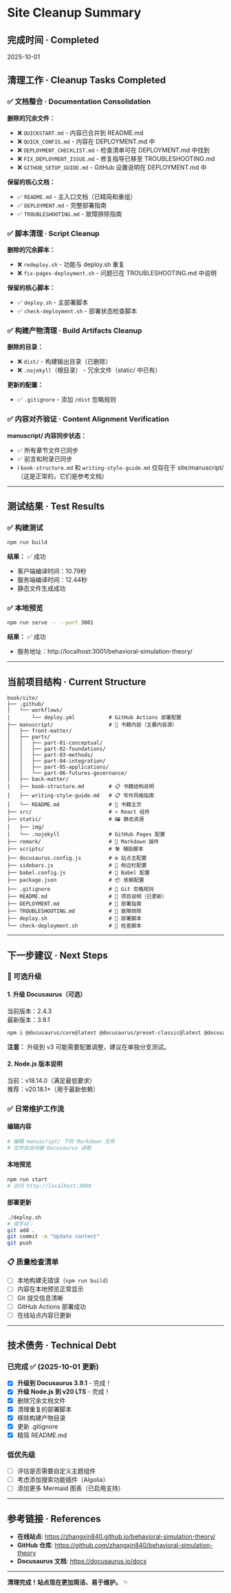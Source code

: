 # Site Cleanup Summary

## 完成时间 · Completed
2025-10-01

## 清理工作 · Cleanup Tasks Completed

### ✅ 文档整合 · Documentation Consolidation

**删除的冗余文件：**
- ❌ `QUICKSTART.md` - 内容已合并到 README.md
- ❌ `QUICK_CONFIG.md` - 内容在 DEPLOYMENT.md 中
- ❌ `DEPLOYMENT_CHECKLIST.md` - 检查清单可在 DEPLOYMENT.md 中找到
- ❌ `FIX_DEPLOYMENT_ISSUE.md` - 修复指导已移至 TROUBLESHOOTING.md
- ❌ `GITHUB_SETUP_GUIDE.md` - GitHub 设置说明在 DEPLOYMENT.md 中

**保留的核心文档：**
- ✅ `README.md` - 主入口文档（已精简和重组）
- ✅ `DEPLOYMENT.md` - 完整部署指南
- ✅ `TROUBLESHOOTING.md` - 故障排除指南

### ✅ 脚本清理 · Script Cleanup

**删除的冗余脚本：**
- ❌ `redeploy.sh` - 功能与 deploy.sh 重复
- ❌ `fix-pages-deployment.sh` - 问题已在 TROUBLESHOOTING.md 中说明

**保留的核心脚本：**
- ✅ `deploy.sh` - 主部署脚本
- ✅ `check-deployment.sh` - 部署状态检查脚本

### ✅ 构建产物清理 · Build Artifacts Cleanup

**删除的目录：**
- ❌ `dist/` - 构建输出目录（已删除）
- ❌ `.nojekyll`（根目录） - 冗余文件（static/ 中已有）

**更新的配置：**
- ✅ `.gitignore` - 添加 `/dist` 忽略规则

### ✅ 内容对齐验证 · Content Alignment Verification

**manuscript/ 内容同步状态：**
- ✅ 所有章节文件已同步
- ✅ 前言和附录已同步
- ℹ️  `book-structure.md` 和 `writing-style-guide.md` 仅存在于 site/manuscript/
  （这是正常的，它们是参考文档）

---

## 测试结果 · Test Results

### ✅ 构建测试
```bash
npm run build
```
**结果：** ✅ 成功
- 客户端编译时间：10.79秒
- 服务端编译时间：12.44秒
- 静态文件生成成功

### ✅ 本地预览
```bash
npm run serve -- --port 3001
```
**结果：** ✅ 成功
- 服务地址：http://localhost:3001/behavioral-simulation-theory/

---

## 当前项目结构 · Current Structure

```
book/site/
├── .github/
│   └── workflows/
│       └── deploy.yml           # GitHub Actions 部署配置
├── manuscript/                  # 📖 书籍内容（主要内容源）
│   ├── front-matter/
│   ├── parts/
│   │   ├── part-01-conceptual/
│   │   ├── part-02-foundations/
│   │   ├── part-03-methods/
│   │   ├── part-04-integration/
│   │   ├── part-05-applications/
│   │   └── part-06-futures-governance/
│   ├── back-matter/
│   ├── book-structure.md        # 📋 书籍结构说明
│   ├── writing-style-guide.md   # 📋 写作风格指南
│   └── README.md                # 📖 书籍主页
├── src/                         # ⚛️ React 组件
├── static/                      # 🖼️ 静态资源
│   ├── img/
│   └── .nojekyll                # GitHub Pages 配置
├── remark/                      # 🔧 Markdown 插件
├── scripts/                     # 🛠️ 辅助脚本
├── docusaurus.config.js         # ⚙️ 站点主配置
├── sidebars.js                  # 📑 侧边栏配置
├── babel.config.js              # 🔧 Babel 配置
├── package.json                 # 📦 依赖配置
├── .gitignore                   # 🚫 Git 忽略规则
├── README.md                    # 📘 项目说明（已更新）
├── DEPLOYMENT.md                # 🚀 部署指南
├── TROUBLESHOOTING.md           # 🔧 故障排除
├── deploy.sh                    # 📜 部署脚本
└── check-deployment.sh          # 📜 检查脚本
```

---

## 下一步建议 · Next Steps

### 🔄 可选升级

#### 1. 升级 Docusaurus（可选）
当前版本：2.4.3  
最新版本：3.9.1

```bash
npm i @docusaurus/core@latest @docusaurus/preset-classic@latest @docusaurus/module-type-aliases@latest
```

**注意：** 升级到 v3 可能需要配置调整，建议在单独分支测试。

#### 2. Node.js 版本说明
当前：v18.14.0（满足最低要求）  
推荐：v20.18.1+（用于最新依赖）

### ✅ 日常维护工作流

#### 编辑内容
```bash
# 编辑 manuscript/ 下的 Markdown 文件
# 文件会自动被 Docusaurus 读取
```

#### 本地预览
```bash
npm run start
# 访问 http://localhost:3000
```

#### 部署更新
```bash
./deploy.sh
# 或手动：
git add .
git commit -m "Update content"
git push
```

### 📋 质量检查清单

- [ ] 本地构建无错误（`npm run build`）
- [ ] 内容在本地预览正常显示
- [ ] Git 提交信息清晰
- [ ] GitHub Actions 部署成功
- [ ] 在线站点内容已更新

---

## 技术债务 · Technical Debt

### 已完成 ✅ (2025-10-01 更新)
- [x] **升级到 Docusaurus 3.9.1** - 完成！
- [x] **升级 Node.js 到 v20 LTS** - 完成！
- [x] 删除冗余文档文件
- [x] 清理重复的部署脚本
- [x] 移除构建产物目录
- [x] 更新 .gitignore
- [x] 精简 README.md

### 低优先级
- [ ] 评估是否需要自定义主题组件
- [ ] 考虑添加搜索功能插件（Algolia）
- [ ] 添加更多 Mermaid 图表（已启用支持）

---

## 参考链接 · References

- **在线站点**: https://zhangxin840.github.io/behavioral-simulation-theory/
- **GitHub 仓库**: https://github.com/zhangxin840/behavioral-simulation-theory
- **Docusaurus 文档**: https://docusaurus.io/docs

---

**清理完成！站点现在更加简洁、易于维护。** ✨

